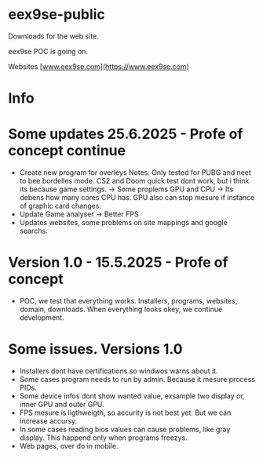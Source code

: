 # eex9se-public 
Downloads for the web site.

eex9se POC is going on.

Websites
[www.eex9se.com](https://www.eex9se.com)

# Info

# Some updates 25.6.2025 - Profe of concept continue
- Create new program for overleys
  Notes: Only tested for PUBG and neet to bee bordelles mode. CS2 and Doom quick test dont work, but i think its because game settings.
  -> Some proplems GPU and CPU -> Its debens how many cores CPU has. GPU also can stop mesure if instance of graphic card changes.
- Update Game analyser -> Better FPS
- Updates websites, some problems on site mappings and google searchs.

# Version 1.0 - 15.5.2025 - Profe of concept
- POC, we test that everything works. Installers, programs, websites, domain, downloads.
When everything looks okey, we continue development.
# Some issues. Versions 1.0
- Installers dont have certifications so windwos warns about it.
- Some cases program needs to run by admin. Because it mesure process PIDs.
- Some device infos dont show wanted value, exsample two display or, inner GPU and outer GPU.
- FPS mesure is ligthweigth, so accurity is not best yet. But we can increase accursy.
- In some cases reading bios values can cause problems, like gray display. This happend only when programs freezys.
- Web pages, over do in mobile.
